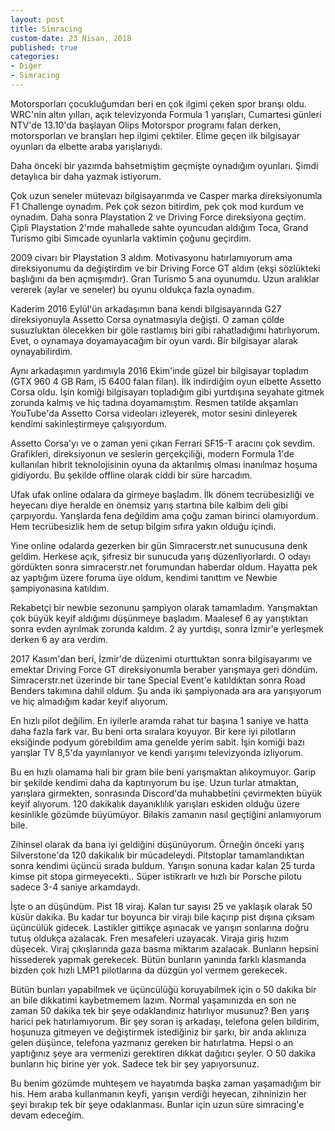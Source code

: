 ```yaml
---
layout: post
title: Simracing
custom-date: 23 Nisan, 2018
published: true
categories: 
- Diğer
- Simracing
---
```


Motorsporları çocukluğumdan beri en çok ilgimi çeken spor branşı oldu. WRC'nin altın yılları, açık televizyonda Formula 1 yarışları, Cumartesi günleri NTV'de 13.10'da başlayan Olips Motorspor programı falan derken, motorsporları ve branşları hep ilgimi çektiler. Elime geçen ilk bilgisayar oyunları da elbette araba yarışlarıydı.

Daha önceki bir yazımda bahsetmiştim geçmişte oynadığım oyunları. Şimdi detaylıca bir daha yazmak istiyorum.

Çok uzun seneler mütevazı bilgisayarımda ve Casper marka direksiyonumla F1 Challenge oynadım. Pek çok sezon bitirdim, pek çok mod kurdum ve oynadım. Daha sonra Playstation 2 ve Driving Force direksiyona geçtim. Çipli Playstation 2'mde mahallede sahte oyuncudan aldığım Toca, Grand Turismo gibi Simcade oyunlarla vaktimin çoğunu geçirdim.

2009 civarı bir Playstation 3 aldım. Motivasyonu hatırlamıyorum ama direksiyonumu da değiştirdim ve bir Driving Force GT aldım (ekşi sözlükteki başlığını da ben açmışımdır). Gran Turismo 5 ana oyunumdu. Uzun aralıklar vererek (aylar ve seneler) bu oyunu oldukça fazla oynadım.

Kaderim 2016 Eylül'ün arkadaşımın bana kendi bilgisayarında G27 direksiyonuyla Assetto Corsa oynatmasıyla değişti. O zaman çölde susuzluktan ölecekken bir göle rastlamış biri gibi rahatladığımı hatırlıyorum. Evet, o oynamaya doyamayacağım bir oyun vardı. Bir bilgisayar alarak oynayabilirdim.

Aynı arkadaşımın yardımıyla 2016 Ekim'inde güzel bir bilgisayar topladım (GTX 960 4 GB Ram, i5 6400 falan filan). İlk indirdiğim oyun elbette Assetto Corsa oldu. İşin komiği bilgisayarı topladığım gibi yurtdışına seyahate gitmek zorunda kalmış ve hiç tadına doyamamıştım. Resmen tatilde akşamları YouTube'da Assetto Corsa videoları izleyerek, motor sesini dinleyerek kendimi sakinleştirmeye çalışıyordum.

Assetto Corsa'yı ve o zaman yeni çıkan Ferrari SF15-T aracını çok sevdim. Grafikleri, direksiyonun ve seslerin gerçekçiliği, modern Formula 1'de kullanılan hibrit teknolojisinin oyuna da aktarılmış olması inanılmaz hoşuma gidiyordu. Bu şekilde offline olarak ciddi bir süre harcadım.

Ufak ufak online odalara da girmeye başladım. İlk dönem tecrübesizliği ve heyecanı diye heralde en önemsiz yarış startına bile kalbim deli gibi çarpıyordu. Yarışlarda fena değildim ama çoğu zaman birinci olamıyordum. Hem tecrübesizlik hem de setup bilgim sıfıra yakın olduğu içindi.

Yine online odalarda gezerken bir gün Simracerstr.net sunucusuna denk geldim. Herkese açık, şifresiz bir sunucuda yarış düzenliyorlardı. O odayı gördükten sonra simracerstr.net forumundan haberdar oldum. Hayatta pek az yaptığım üzere foruma üye oldum, kendimi tanıttım ve Newbie şampiyonasına katıldım.

Rekabetçi bir newbie sezonunu şampiyon olarak tamamladım. Yarışmaktan çok büyük keyif aldığımı düşünmeye başladım. Maalesef 6 ay yarıştıktan sonra evden ayrılmak zorunda kaldım. 2 ay yurtdışı, sonra İzmir'e yerleşmek derken 6 ay ara verdim.

2017 Kasım'dan beri, İzmir'de düzenimi oturttuktan sonra bilgisayarımı ve emektar Driving Force GT direksiyonumla beraber yarışmaya geri döndüm. Simracerstr.net üzerinde bir tane Special Event'e katıldıktan sonra Road Benders takımına dahil oldum. Şu anda iki şampiyonada ara ara yarışıyorum ve hiç almadığım kadar keyif alıyorum.

En hızlı pilot değilim. En iyilerle aramda rahat tur başına 1 saniye ve hatta daha fazla fark var. Bu beni orta sıralara koyuyor. Bir kere iyi pilotların eksiğinde podyum görebildim ama genelde yerim sabit. İşin komiği bazı yarışlar TV 8,5'da yayınlanıyor ve kendi yarışımı televizyonda izliyorum.

Bu en hızlı olamama hali bir gram bile beni yarışmaktan alıkoymuyor. Garip bir şekilde kendimi daha da kaptırıyorum bu işe. Uzun turlar atmaktan, yarışlara girmekten, sonrasında Discord'da muhabbetini çevirmekten büyük keyif alıyorum. 120 dakikalık dayanıklılık yarışları eskiden olduğu üzere kesinlikle gözümde büyümüyor. Bilakis zamanın nasıl geçtiğini anlamıyorum bile.

Zihinsel olarak da bana iyi geldiğini düşünüyorum. Örneğin önceki yarış Silverstone'da 120 dakikalık bir mücadeleydi. Pitstoplar tamamlandıktan sonra kendimi üçüncü sırada buldum. Yarışın sonuna kadar kalan 25 turda kimse pit stopa girmeyecekti.. Süper istikrarlı ve hızlı bir Porsche pilotu sadece 3-4 saniye arkamdaydı.

İşte o an düşündüm. Pist 18 viraj. Kalan tur sayısı 25 ve yaklaşık olarak 50 küsür dakika. Bu kadar tur boyunca bir virajı bile kaçırıp pist dışına çıksam üçüncülük gidecek. Lastikler gittikçe aşınacak ve yarışın sonlarına doğru tutuş oldukça azalacak. Fren mesafeleri uzayacak. Viraja giriş hızım düşecek. Viraj çıkışlarında gaza basma miktarım azalacak. Bunların hepsini hissederek yapmak gerekecek. Bütün bunların yanında farklı klasmanda bizden çok hızlı LMP1 pilotlarına da düzgün yol vermem gerekecek.

Bütün bunları yapabilmek ve üçüncülüğü koruyabilmek için o 50 dakika bir an bile dikkatimi kaybetmemem lazım. Normal yaşamınızda en son ne zaman 50 dakika tek bir şeye odaklandınız hatırlıyor musunuz? Ben yarış harici pek hatırlamıyorum. Bir şey soran iş arkadaşı, telefona gelen bildirim, hoşunuza gitmeyen ve değiştirmek istediğiniz bir şarkı, bir anda aklınıza gelen düşünce, telefona yazmanız gereken bir hatırlatma. Hepsi o an yaptığınız şeye ara vermenizi gerektiren dikkat dağıtıcı şeyler. O 50 dakika bunların hiç birine yer yok. Sadece tek bir şey yapıyorsunuz.

Bu benim gözümde muhteşem ve hayatımda başka zaman yaşamadığım bir his. Hem araba kullanmanın keyfi, yarışın verdiği heyecan, zihninizin her şeyi bırakıp tek bir şeye odaklanması. Bunlar için uzun süre simracing'e devam edeceğim.
